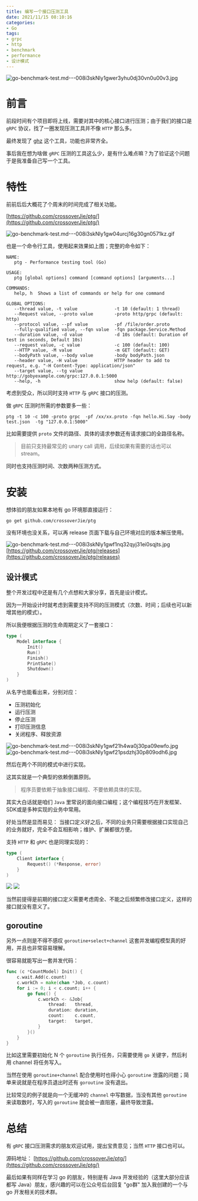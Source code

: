 ```yaml
---
title: 编写一个接口压测工具
date: 2021/11/15 08:10:16 
categories: 
- Go
tags: 
- grpc
- http
- benchmark
- performance
- 设计模式
---
```


![go-benchmark-test.md---008i3skNly1gwer3yhu0dj30vn0u00v3.jpg](https://i.loli.net/2021/11/15/NPjnuqgBEMTRSJk.jpg)

# 前言

前段时间有个项目即将上线，需要对其中的核心接口进行压测；由于我们的接口是 `gRPC` 协议，找了一圈发现压测工具并不像 `HTTP` 那么多。

最终发现了 [ghz](https://ghz.sh/) 这个工具，功能也非常齐全。

事后我在想为啥做 `gRPC` 压测的工具这么少，是有什么难点嘛？为了验证这个问题于是我准备自己写一个工具。

<!--more-->

# 特性

前前后后大概花了个周末的时间完成了相关功能。

[https://github.com/crossoverJie/ptg/](https://github.com/crossoverJie/ptg/)

![go-benchmark-test.md---008i3skNly1gw04urcj16g30gn0571kz.gif](https://i.loli.net/2021/11/15/lrNwUd1HFZuiQoe.gif)

也是一个命令行工具，使用起来效果如上图；完整的命令如下：

```shell
NAME:
   ptg - Performance testing tool (Go)

USAGE:
   ptg [global options] command [command options] [arguments...]

COMMANDS:
   help, h  Shows a list of commands or help for one command

GLOBAL OPTIONS:
   --thread value, -t value              -t 10 (default: 1 thread)
   --Request value, --proto value        -proto http/grpc (default: http)
   --protocol value, --pf value          -pf /file/order.proto
   --fully-qualified value, --fqn value  -fqn package.Service.Method
   --duration value, -d value            -d 10s (default: Duration of test in seconds, Default 10s)
   --request value, -c value             -c 100 (default: 100)
   --HTTP value, -M value                -m GET (default: GET)
   --bodyPath value, --body value        -body bodyPath.json
   --header value, -H value              HTTP header to add to request, e.g. "-H Content-Type: application/json"
   --target value, --tg value            http://gobyexample.com/grpc:127.0.0.1:5000
   --help, -h                            show help (default: false)
```

考虑到受众，所以同时支持 `HTTP` 与 `gRPC` 接口的压测。

做 `gRPC` 压测时所需的参数要多一些：

```shell script
ptg -t 10 -c 100 -proto grpc  -pf /xx/xx.proto -fqn hello.Hi.Say -body test.json  -tg "127.0.0.1:5000"
```

比如需要提供 `proto` 文件的路径、具体的请求参数还有请求接口的全路径名称。

> 目前只支持最常见的 unary call 调用，后续如果有需要的话也可以 stream。

同时也支持压测时间、次数两种压测方式。


# 安装

想体验的朋友如果本地有 go 环境那直接运行：

```shell
go get github.com/crossoverJie/ptg
```

没有环境也没关系，可以再 release 页面下载与自己环境对应的版本解压使用。

![go-benchmark-test.md---008i3skNly1gwf1nq32qyj31ei0sqjts.jpg](https://i.loli.net/2021/11/15/fvrtNbmxW3AOzEu.jpg)
[https://github.com/crossoverJie/ptg/releases](https://github.com/crossoverJie/ptg/releases)

## 设计模式

整个开发过程中还是有几个点想和大家分享，首先是设计模式。

因为一开始设计时就考虑到需要支持不同的压测模式（次数、时间；后续也可以新增其他的模式）。

所以我便根据压测的生命周期定义了一套接口：

```go
type (
	Model interface {
		Init()
		Run()
		Finish()
		PrintSate()
		Shutdown()
	}
)	
```

从名字也能看出来，分别对应：
- 压测初始化
- 运行压测
- 停止压测
- 打印压测信息
- 关闭程序、释放资源

![go-benchmark-test.md---008i3skNly1gwf21h4wa0j30pa09ewfo.jpg](https://i.loli.net/2021/11/15/TQ9jVHKtOeXlSnd.jpg)
![go-benchmark-test.md---008i3skNly1gwf21psdzhj30p809odh6.jpg](https://i.loli.net/2021/11/15/QcmOHB6lxAUszTE.jpg)

然后在两个不同的模式中进行实现。

这其实就是一个典型的依赖倒置原则。

> 程序员要依赖于抽象接口编程、不要依赖具体的实现。

其实大白话就是咱们 `Java` 里常说的面向接口编程；这个编程技巧在开发框架、SDK或是多种实现的业务中常用。

好处当然是显而易见：
当接口定义好之后，不同的业务只需要根据接口实现自己的业务就好，完全不会互相影响；维护、扩展都很方便。

支持 `HTTP` 和 `gRPC` 也是同理实现的：

```go
type (
	Client interface {
		Request() (*Response, error)
	}
)	
```
![](https://i.loli.net/2021/11/15/s4SY6B97GVjotAz.jpg)
![](https://i.loli.net/2021/11/15/2a8vRwb9skJhtqr.jpg)

当然前提得是前期的接口定义需要考虑周全、不能之后频繁修改接口定义，这样的接口就没有意义了。

## goroutine

另外一点则是不得不感叹 `goroutine+select+channel` 这套并发编程模型真的好用，并且也非常容易理解。

很容易就能写出一套并发代码：

```go
func (c *CountModel) Init() {
	c.wait.Add(c.count)
	c.workCh = make(chan *Job, c.count)
	for i := 0; i < c.count; i++ {
		go func() {
			c.workCh <- &Job{
				thread:   thread,
				duration: duration,
				count:    c.count,
				target:   target,
			}
		}()
	}
}
```

比如这里需要初始化 N 个 `goroutine` 执行任务，只需要使用 `go` 关键字，然后利用 channel 将任务写入。

当然在使用 `goroutine+channel` 配合使用时也得小心 `goroutine` 泄露的问题；简单来说就是在程序员退出时还有 `goroutine` 没有退出。

比较常见的例子就是向一个无缓冲的 `channel` 中写数据，当没有其他 `goroutine` 来读取数时，写入的 `goroutine` 就会被一直阻塞，最终导致泄露。


# 总结

有 `gRPC` 接口压测需求的朋友欢迎试用，提出宝贵意见；当然 `HTTP` 接口也可以。

源码地址：
[https://github.com/crossoverJie/ptg/](https://github.com/crossoverJie/ptg/)

最后如果有同样在学习 go 的朋友，特别是有 Java 开发经验的（这里大部分应该都写 Java）朋友，感兴趣的可以在公众号后台回复 "go群" 加入我创建的一个与 go 开发相关的技术群。

